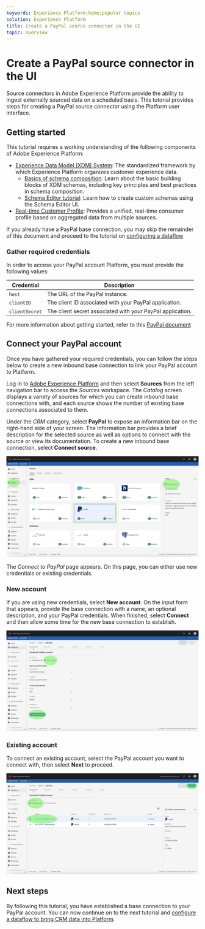 ```yaml
---
keywords: Experience Platform;home;popular topics
solution: Experience Platform
title: Create a PayPal source connector in the UI
topic: overview
---
```


# Create a PayPal source connector in the UI

Source connectors in Adobe Experience Platform provide the ability to ingest externally sourced data on a scheduled basis. This tutorial provides steps for creating a PayPal source connector using the Platform user interface.

## Getting started

This tutorial requires a working understanding of the following components of Adobe Experience Platform:

*   [Experience Data Model (XDM) System](../../../../../xdm/home.md): The standardized framework by which Experience Platform organizes customer experience data.
    *   [Basics of schema composition](../../../../../xdm/schema/composition.md): Learn about the basic building blocks of XDM schemas, including key principles and best practices in schema composition.
    *   [Schema Editor tutorial](../../../../../xdm/tutorials/create-schema-ui.md): Learn how to create custom schemas using the Schema Editor UI.
*   [Real-time Customer Profile](../../../../../profile/home.md): Provides a unified, real-time consumer profile based on aggregated data from multiple sources.

If you already have a PayPal base connection, you may skip the remainder of this document and proceed to the tutorial on [configuring a dataflow](../../dataflow/crm.md)

### Gather required credentials

In order to access your PayPal account Platform, you must provide the following values:

| Credential | Description |
| ---------- | ----------- |
| `host` | The URL of the PayPal instance. |
| `clientID` | The client ID associated with your PayPal application. |
| `clientSecret` | The client secret associated with your PayPal application. |

For more information about getting started, refer to this [PayPal document](https://developer.paypal.com/docs/api/overview/#get-credentials)

## Connect your PayPal account

Once you have gathered your required credentials, you can follow the steps below to create a new inbound base connection to link your PayPal account to Platform.

Log in to <a href="https://platform.adobe.com" target="_blank">Adobe Experience Platform</a> and then select **Sources** from the left navigation bar to access the *Sources* workspace. The *Catalog* screen displays a variety of sources for which you can create inbound base connections with, and each source shows the number of existing base connections associated to them.

Under the *CRM* category, select **PayPal** to expose an information bar on the right-hand side of your screen. The information bar provides a brief description for the selected source as well as options to connect with the source or view its documentation. To create a new inbound base connection, select **Connect source**.

![catalog](../../../../images/tutorials/create/paypal/catalog.png)

The *Connect to PayPal* page appears. On this page, you can either use new credentials or existing credentials.

### New account

If you are using new credentials, select **New account**. On the input form that appears, provide the base connection with a name, an optional description, and your PayPal credentials. When finished, select **Connect** and then allow some time for the new base connection to establish.

![connect](../../../../images/tutorials/create/paypal/connect.png)

### Existing account

To connect an existing account, select the  PayPal account you want to connect with, then select **Next** to proceed.

![existing](../../../../images/tutorials/create/paypal/existing.png)

## Next steps

By following this tutorial, you have established a base connection to your PayPal account. You can now continue on to the next tutorial and [configure a dataflow to bring CRM data into Platform](../../dataflow/crm.md).
